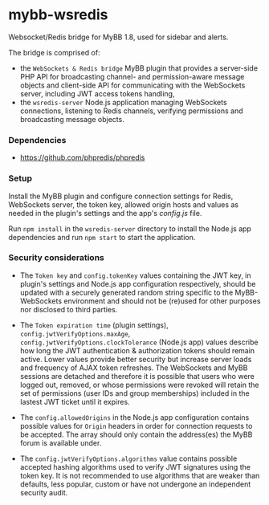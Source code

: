 # mybb-wsredis
Websocket/Redis bridge for MyBB 1.8, used for sidebar and alerts.

The bridge is comprised of:
- the `WebSockets & Redis bridge` MyBB plugin that provides a server-side PHP API for broadcasting channel- and permission-aware message objects and client-side API for communicating with the WebSockets server, including JWT access tokens handling,
- the `wsredis-server` Node.js application managing WebSockets connections, listening to Redis channels, verifying permissions and broadcasting message objects.

### Dependencies
- https://github.com/phpredis/phpredis

### Setup
Install the MyBB plugin and configure connection settings for Redis, WebSockets server, the token key, allowed origin hosts and values as needed in the plugin's settings and the app's _config.js_ file.

Run `npm install` in the `wsredis-server` directory to install the Node.js app dependencies and run `npm start` to start the application.

### Security considerations
- The `Token key` and `config.tokenKey` values containing the JWT key, in plugin's settings and Node.js app configuration respectively, should be updated with a securely generated random string specific to the MyBB-WebSockets environment and should not be (re)used for other purposes nor disclosed to third parties.

- The `Token expiration time` (plugin settings), `config.jwtVerifyOptions.maxAge`,  `config.jwtVerifyOptions.clockTolerance` (Node.js app) values describe how long the JWT authentication & authorization tokens should remain active. Lower values provide better security but increase server loads and frequency of AJAX token refreshes. The WebSockets and MyBB sessions are detached and therefore it is possible that users who were logged out, removed, or whose permissions were revoked will retain the set of permissions (user IDs and group memberships) included in the lastest JWT ticket until it expires.

- The `config.allowedOrigins` in the Node.js app configuration contains possible values for `Origin` headers in order for connection requests to be accepted. The array should only contain the address(es) the MyBB forum is available under.

- The `config.jwtVerifyOptions.algorithms` value contains possible accepted hashing algorithms used to verify JWT signatures using the token key. It is not recommended to use algorithms that are weaker than defaults, less popular, custom or have not undergone an independent security audit.
